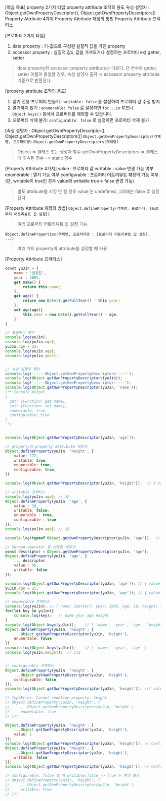 [학습 목표]
property 2가지 타입
property attribute 조작의 용도
속성 설명자 : Object.getOwnPropertyDescriptor(), Object.getOwnPropertyDescriptors()
Property Attribute 4가지
Property Attribute 재정의 방법
Property Attribute 프랙티스

[프로퍼티 2가지 타입]
1) data property : 키-값으로 구성된 실질적 값을 가진 property
2) accessor property : 실질적 값x, 값을 가져오거나 설정하는 프로퍼티 ex) getter, setter
> data property와 accessor property attribute는 다르다.
> 단 변수와 getter, setter 이름이 동일할 경우, 속성 설명자 출력 시 accessor property attribute 기준으로 반환된다.

[property attribute 조작의 용도]
1) 읽기 전용 프로퍼티 만들기 : `writable: false` 를 설정하여 프로퍼티 값 수정 방지
2) 열거하지 않기 : `enumerable: false` 로 설정하면 `for...in` 루프나 `Object.keys()` 등에서 프로퍼티를 제외할 수 있습니다.
3) 프로퍼티 삭제 불가: `configurable: false` 로 설정하면 프로퍼티 삭제 불가

[속성 설명자 : Object.getOwnPropertyDescriptor(), Object.getOwnPropertyDescriptors()]
`Object.getOwnPropertyDescriptor(객체명, 프로퍼티명)`
`Object.getOwnPropertyDescriptors(객체명)`
> Object => 클래스 또는 생성자 함수
> getOwnPropertyDescriptors => 클래스에 귀속된 함수 => static 함수

[Property Attribute 4가지]
value  : 프로퍼티 값
writable : value 변경 가능 여부
enumerable : 열거 가능 여부
configurable : 프로퍼티 어트리뷰트 재정의 가능 여부(단, writable이 true인 경우 value와 writable true-> false 변경 가능)
> 별도 attribute를 지정 안 할 경우 value 는 undefined, 그외에는 false 로 설정된다.

[Property Attribute 재정의 방법]
`Object.defineProperty(객체명, 프로퍼티, {프로퍼티 어트리뷰트 값 설정})`
> 여러 프로퍼티 어트리뷰트 값 설정 가능

`Object.defineProperties(객체명, 프로퍼티명 : {프로퍼티 어트리뷰트 값 설정}, ...)`
> 여러 개의 property의 attribute를 설정할 때 사용

[Property Attribute 프랙티스]
```js
const yuJin = {
    name : '안유진',
    year : 2003,
    get name() {
        return this.name;
    },
    get age() {
        return new Date().getFullYear() - this.year;
    },
    set age(age){
        this.year = new Date().getFullYear() - age;
    }
}

// 프로퍼티 확인
console.log(yuJin);
console.log(yuJin.age);
yuJin.age = 32;
console.log(yuJin.age);
console.log(yuJin.year);


// 속성 설명자 확인
console.log('-----Object.getOwnPropertyDescriptors-----');
console.log(Object.getOwnPropertyDescriptors(yuJin));
console.log('-----Object.getOwnPropertyDescriptor-----');
console.log(Object.getOwnPropertyDescriptor(yuJin, 'name'));
/** Console Output
{
  get: [Function: get name],
  set: [Function: set name],
  enumerable: true,
  configurable: true
}
 */


console.log(Object.getOwnPropertyDescriptor(yuJin, 'age'));

// property와 property attribute 재정의
Object.defineProperty(yuJin, 'height', {
    value: 172,
    writable: true,
    enumerable: true,
    configurable: true,
})

console.log(Object.getOwnPropertyDescriptor(yuJin, 'height'));  // { value: 172, writable: true, enumerable: true, configurable: true }

// writable 프랙티스
console.log(yuJin.age); // 32
Object.defineProperty(yuJin, 'age', {
    value : 20,
    writable: false,
    enumerable : true,
    configurable : true
}); 
console.log(yuJin.age); // 20

console.log(typeof Object.getOwnPropertyDescriptor(yuJin, 'age'));  // object

// Spread operator 를 이용한 재정의
const descriptor = Object.getOwnPropertyDescriptor(yuJin, 'age');
Object.defineProperty(yuJin, 'age', {
    ... descriptor,
    value : 50,
    writable: false
});

console.log(Object.getOwnPropertyDescriptor(yuJin, 'age')); // { value: 50, writable: false, enumerable: true, configurable: true }
yuJin.age = 25;
console.log(Object.getOwnPropertyDescriptor(yuJin, 'age')); // { value: 50, writable: false, enumerable: true, configurable: true }

// enumerable 프랙티스
console.log(yuJin); // { name: [Getter], year: 1993, age: 50, height: 172 }
for(let key in yuJin){
    console.log(key);   // name year age height
}
console.log(Object.keys(yuJin));    // [ 'name', 'year', 'age', 'height' ]
Object.defineProperty(yuJin, 'height', {
    ...Object.getOwnPropertyDescriptor(yuJin, 'height'),
    enumerable: false
})
console.log(Object.keys(yuJin));    // [ 'name', 'year', 'age' ]
console.log(yuJin.height);  // 172


// configurable 프랙티스
Object.defineProperty(yuJin, 'height', {
    ...Object.getOwnPropertyDescriptor(yuJin, 'height'),
    configurable: false
});
console.log(Object.getOwnPropertyDescriptor(yuJin, 'height')); //{ value: 172, writable: true, enumerable: false, configurable: false }

// TypeError: Cannot redefine property: height
// Object.defineProperty(yuJin, 'height', {
//     ...Object.getOwnPropertyDescriptor(yuJin, 'height'),
//     enumerable: true
// });

Object.defineProperty(yuJin, 'height', {
    ...Object.getOwnPropertyDescriptor(yuJin, 'height'),
    value: 1
});
console.log(Object.getOwnPropertyDescriptor(yuJin, 'height')); // configurable: false 이지만, writable: true 이므로 value 변경 가능 확인 => { value: 1, writable: true, enumerable: false, configurable: false }
Object.defineProperty(yuJin, 'height', {
    ...Object.getOwnPropertyDescriptor(yuJin, 'height'),
    writable: false
});
console.log(Object.getOwnPropertyDescriptor(yuJin, 'height')); // configurable: false 이지만, writable: true -> false 변경 가능 확인

// configurable: false 일 때 writable:false -> true 는 변경 불가
// Object.defineProperty(yuJin, 'height', {
//     ...Object.getOwnPropertyDescriptor(yuJin, 'height'),
//     writable: true
// });

```